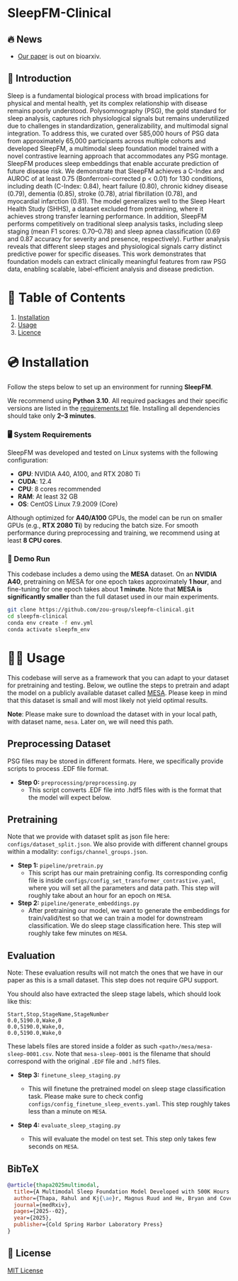 # SleepFM-Clinical

## 🔥 News
- [Our paper](https://www.medrxiv.org/content/10.1101/2025.02.04.25321675v1) is out on bioarxiv.

## 📖 Introduction

Sleep is a fundamental biological process with broad implications for physical and mental health, yet its complex relationship with disease remains poorly understood. Polysomnography (PSG), the gold standard for sleep analysis, captures rich physiological signals but remains underutilized due to challenges in standardization, generalizability, and multimodal signal integration. To address this, we curated over 585,000 hours of PSG data from approximately 65,000 participants across multiple cohorts and developed SleepFM, a multimodal sleep foundation model trained with a novel contrastive learning approach that accommodates any PSG montage. SleepFM produces sleep embeddings that enable accurate prediction of future disease risk. We demonstrate that SleepFM achieves a C-Index and AUROC of at least 0.75 (Bonferroni-corrected p < 0.01) for 130 conditions, including death (C-Index: 0.84), heart failure (0.80), chronic kidney disease (0.79), dementia (0.85), stroke (0.78), atrial fibrillation (0.78), and myocardial infarction (0.81). The model generalizes well to the Sleep Heart Health Study (SHHS), a dataset excluded from pretraining, where it achieves strong transfer learning performance. In addition, SleepFM performs competitively on traditional sleep analysis tasks, including sleep staging (mean F1 scores: 0.70–0.78) and sleep apnea classification (0.69 and 0.87 accuracy for severity and presence, respectively). Further analysis reveals that different sleep stages and physiological signals carry distinct predictive power for specific diseases. This work demonstrates that foundation models can extract clinically meaningful features from raw PSG data, enabling scalable, label-efficient analysis and disease prediction. 

# 📖 Table of Contents
1. [Installation](#installation)
2. [Usage](#usage)
3. [Licence](#license)

<a name="installation"/>

# 💿 Installation

Follow the steps below to set up an environment for running **SleepFM**.

We recommend using **Python 3.10**. All required packages and their specific versions are listed in the [requirements.txt](https://github.com/zou-group/sleepfm-clinical/blob/main/requirements.txt) file. Installing all dependencies should take only **2–3 minutes**.

### 🖥️ System Requirements

SleepFM was developed and tested on Linux systems with the following configuration:

- **GPU**: NVIDIA A40, A100, and RTX 2080 Ti
- **CUDA**: 12.4
- **CPU**: 8 cores recommended
- **RAM**: At least 32 GB
- **OS**: CentOS Linux 7.9.2009 (Core)

Although optimized for **A40/A100** GPUs, the model can be run on smaller GPUs (e.g., **RTX 2080 Ti**) by reducing the batch size. For smooth performance during preprocessing and training, we recommend using at least **8 CPU cores**.

### 🚀 Demo Run

This codebase includes a demo using the **MESA** dataset. On an **NVIDIA A40**, pretraining on MESA for one epoch takes approximately **1 hour**, and fine-tuning for one epoch takes about **1 minute**. Note that **MESA is significantly smaller** than the full dataset used in our main experiments.




```bash
git clone https://github.com/zou-group/sleepfm-clinical.git
cd sleepfm-clinical
conda env create -f env.yml
conda activate sleepfm_env
```

<a name="usage"/>

# 👩‍💻 Usage

This codebase will serve as a framework that you can adapt to your dataset for pretraining and testing. Below, we outline the steps to pretrain and adapt the model on a publicly available dataset called [MESA](https://sleepdata.org/datasets/mesa). Please keep in mind that this dataset is small and will most likely not yield optimal results.

**Note**: Please make sure to download the dataset with in your local path, with dataset name, `mesa`. Later on, we will need this path. 


## Preprocessing Dataset

PSG files may be stored in different formats. Here, we specifically provide scripts to process .EDF file format.

- **Step 0:** `preprocessing/preprocessing.py`
  - This script converts .EDF file into .hdf5 files with is the format that the model will expect below. 


## Pretraining

Note that we provide with dataset split as json file here: `configs/dataset_split.json`. We also provide with different channel groups within a modality: `configs/channel_groups.json`.

- **Step 1:** `pipeline/pretrain.py`
  - This script has our main pretraining config. Its corresponding config file is inside `configs/config_set_transformer_contrastive.yaml`, where you will set all the parameters and data path. This step will roughly take about an hour for an epoch on `MESA`. 
- **Step 2:** `pipeline/generate_embeddings.py`
  - After pretraining our model, we want to generate the embeddings for train/valid/test so that we can train a model for downstream classification. We do sleep stage classification here. This step will roughly take few minutes on `MESA`. 

## Evaluation

Note: These evaluation results will not match the ones that we have in our paper as this is a small dataset. This step does not require GPU support. 

You should also have extracted the sleep stage labels, which should look like this:

```csv
Start,Stop,StageName,StageNumber
0.0,5190.0,Wake,0
0.0,5190.0,Wake,0,
0.0,5190.0,Wake,0
```

These labels files are stored inside a folder as such `<path>/mesa/mesa-sleep-0001.csv`. Note that `mesa-sleep-0001` is the filename that should correspond with the original `.EDF` file and `.hdf5` files. 

- **Step 3:** `finetune_sleep_staging.py`
  - This will finetune the pretrained model on sleep stage classification task. Please make sure to check config `configs/config_finetune_sleep_events.yaml`. This step roughly takes less than a minute on `MESA`. 

- **Step 4:** `evaluate_sleep_staging.py`
  - This will evaluate the model on test set. This step only takes few seconds on `MESA`. 


## BibTeX

```bibtex
@article{thapa2025multimodal,
  title={A Multimodal Sleep Foundation Model Developed with 500K Hours of Sleep Recordings for Disease Predictions},
  author={Thapa, Rahul and Kj{\ae}r, Magnus Ruud and He, Bryan and Covert, Ian and Moore, Hyatt and Hanif, Umaer and Ganjoo, Gauri and Westover, Brandon M and Jennum, Poul and Brink-Kj{\ae}r, Andreas and others},
  journal={medRxiv},
  pages={2025--02},
  year={2025},
  publisher={Cold Spring Harbor Laboratory Press}
}
```

## 🪪 License

[MIT License](LICENSE)
